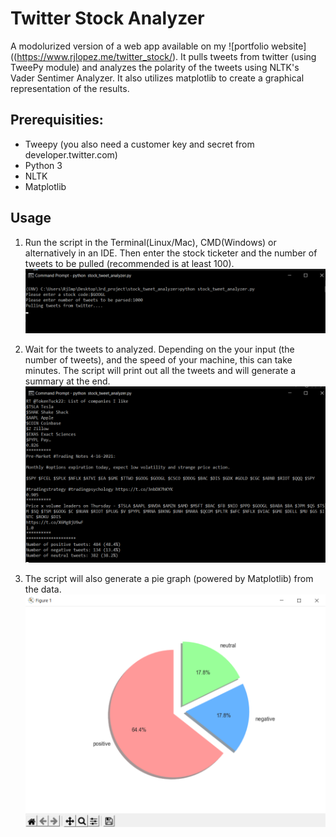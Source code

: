 # Twitter Stock Analyzer
A modolurized version of a web app available on my ![portfolio website]((https://www.rjlopez.me/twitter_stock/). It pulls tweets from twitter (using TweePy module) and analyzes the polarity of the tweets using NLTK's Vader Sentimer Analyzer. It also utilizes matplotlib to create a graphical representation of the results.

## Prerequisities:
* Tweepy (you also need a customer key and secret from  developer.twitter.com)
* Python 3
* NLTK
* Matplotlib

## Usage

1. Run the script in the Terminal(Linux/Mac), CMD(Windows) or alternatively in an IDE. Then enter the stock ticketer and the number of tweets to be pulled (recommended is at least 100).
![](https://github.com/rjimpervious/twitter_stock_analyzer/blob/main/images/pic_1.png)

2. Wait for the tweets to analyzed. Depending on the your input (the number of tweets), and the speed of your machine, this can take minutes. The script will print out all the tweets and will generate a summary at the end.
![](https://github.com/rjimpervious/twitter_stock_analyzer/blob/main/images/pic2.png)

3. The script will also generate a pie graph (powered by Matplotlib) from the data.
![](https://github.com/rjimpervious/twitter_stock_analyzer/blob/main/images/pic3.png)


